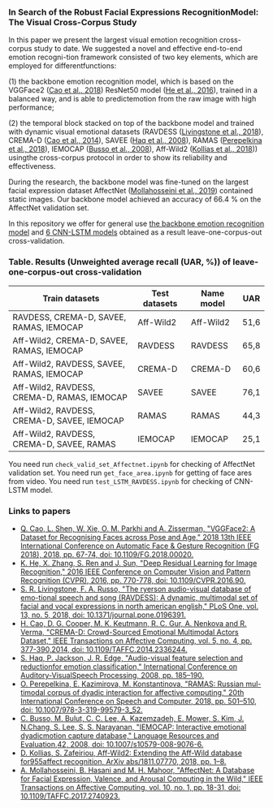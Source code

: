 ### In Search of the Robust Facial Expressions RecognitionModel: The Visual Cross-Corpus Study

In this paper we present the largest visual emotion recognition cross-corpus study to date.  We suggested a novel and effective end-to-end emotion recogni-tion framework consisted of two key elements, which are employed for differentfunctions:

(1) the backbone emotion recognition model, which is based on the VGGFace2 ([Cao et al., 2018](https://ieeexplore.ieee.org/document/8373813)) ResNet50 model ([He et al., 2016](https://ieeexplore.ieee.org/document/7780459)), trained in a balanced way, and is able to predictemotion from the raw image with high performance; 

(2) the temporal block stacked on top of the backbone model and trained with dynamic visual emotional datasets (RAVDESS ([Livingstone et al., 2018](https://journals.plos.org/plosone/article?id=10.1371/journal.pone.0196391)), CREMA-D ([Cao et al., 2014](https://ieeexplore.ieee.org/document/6849440)), SAVEE ([Haq et al., 2008](http://personal.ee.surrey.ac.uk/Personal/P.Jackson/pub/avsp08/HaqJacksonEdge_AVSP08.pdf)), RAMAS ([Perepelkina et al., 2018](https://doi.org/10.1007/978-3-319-99579-3_52)), IEMOCAP ([Busso et al., 2008](https://doi.org/10.1007/s10579-008-9076-6)), Aff-Wild2 ([Kollias et al., 2018](https://arxiv.org/abs/1811.07770))) usingthe cross-corpus protocol in order to show its reliability and effectiveness.

During the research, the backbone model was fine-tuned on the largest facial expression dataset AffectNet ([Mollahosseini et al., 2019](https://ieeexplore.ieee.org/document/8013713)) contained static images.  Our backbone model achieved an accuracy of 66.4 % on the AffectNet validation set.

In this repository we offer for general use [the backbone emotion recognition model](https://drive.google.com/drive/u/0/folders/1_AvhddwG9_-WuArYleWmE2AjTH5MbCkR) and [6 CNN-LSTM models](https://drive.google.com/drive/u/0/folders/1CSpYFAq1V_G4Lk5WCnEmU7mzdAoJMf0C) obtained as a result leave-one-corpus-out cross-validation.

### Table. Results (Unweighted average recall (UAR, %)) of leave-one-corpus-out cross-validation

| Train datasets | Test datasets | Name model |UAR |
| - | ---- | ---- | ---- |
| RAVDESS, CREMA-D, SAVEE, RAMAS, IEMOCAP| Aff-Wild2 | Aff-Wild2 | 51,6 |
| Aff-Wild2, CREMA-D, SAVEE, RAMAS, IEMOCAP| RAVDESS | RAVDESS | 65,8 |
| Aff-Wild2, RAVDESS, SAVEE, RAMAS, IEMOCAP| CREMA-D | CREMA-D | 60,6 |
| Aff-Wild2, RAVDESS, CREMA-D, RAMAS, IEMOCAP| SAVEE | SAVEE | 76,1 |
| Aff-Wild2, RAVDESS, CREMA-D, SAVEE, IEMOCAP| RAMAS | RAMAS | 44,3|
| Aff-Wild2, RAVDESS, CREMA-D, SAVEE, RAMAS| IEMOCAP | IEMOCAP | 25,1|

You need run ``check_valid_set_Affectnet.ipynb`` for checking of AffectNet validation set.
You need run ``get_face_area.ipynb`` for getting of face ares from video.
You need run ``test_LSTM_RAVDESS.ipynb`` for checking of CNN-LSTM model.

### Links to papers

- [Q. Cao, L. Shen, W. Xie, O. M. Parkhi and A. Zisserman, "VGGFace2: A Dataset for Recognising Faces across Pose and Age," 2018 13th IEEE International Conference on Automatic Face & Gesture Recognition (FG 2018), 2018, pp. 67-74, doi: 10.1109/FG.2018.00020.](https://ieeexplore.ieee.org/document/8373813)
- [K. He, X. Zhang, S. Ren and J. Sun, "Deep Residual Learning for Image Recognition," 2016 IEEE Conference on Computer Vision and Pattern Recognition (CVPR), 2016, pp. 770-778, doi: 10.1109/CVPR.2016.90.](https://ieeexplore.ieee.org/document/7780459)
- [S. R. Livingstone, F. A. Russo, "The ryerson audio-visual database of emo-tional  speech  and  song  (RAVDESS):  A  dynamic,  multimodal  set  of  facial  and  vocal  expressions  in  north  american  english,"  PLoS  One, vol. 13, no. 5, 2018, doi: 10.1371/journal.pone.0196391.](https://journals.plos.org/plosone/article?id=10.1371/journal.pone.0196391)
- [H. Cao, D. G. Cooper, M. K. Keutmann, R. C. Gur, A. Nenkova and R. Verma, "CREMA-D: Crowd-Sourced Emotional Multimodal Actors Dataset," IEEE Transactions on Affective Computing, vol. 5, no. 4, pp. 377-390,2014, doi: 10.1109/TAFFC.2014.2336244.](https://ieeexplore.ieee.org/document/6849440)
- [S. Haq, P. Jackson, J. R. Edge, "Audio-visual feature selection and reductionfor emotion classification," International Conference on Auditory-VisualSpeech Processing, 2008, pp. 185–190.](http://personal.ee.surrey.ac.uk/Personal/P.Jackson/pub/avsp08/HaqJacksonEdge_AVSP08.pdf)
- [O. Perepelkina, E. Kazimirova, M. Konstantinova, "RAMAS: Russian mul-timodal  corpus  of  dyadic  interaction  for  affective  computing," 20th International  Conference  on  Speech  and  Computer,  2018,  pp.  501–510, doi: 10.1007/978-3-319-99579-3_52.](https://doi.org/10.1007/978-3-319-99579-3_52)
- [C. Busso, M. Bulut, C. C. Lee, A. Kazemzadeh, E. Mower, S. Kim, J. N.Chang, S. Lee, S. S. Narayanan, "IEMOCAP: Interactive emotional dyadicmotion  capture  database,"  Language  Resources  and  Evaluation,42, 2008, doi: 10.1007/s10579-008-9076-6.](https://doi.org/10.1007/s10579-008-9076-6)
- [D. Kollias,  S. Zafeiriou,  Aff-Wild2:  Extending the Aff-Wild database for955affect recognition, ArXiv abs/1811.07770, 2018, pp. 1–8.](https://arxiv.org/abs/1811.07770)
- [A. Mollahosseini, B. Hasani and M. H. Mahoor, "AffectNet: A Database for Facial Expression, Valence, and Arousal Computing in the Wild," IEEE Transactions on Affective Computing, vol. 10, no. 1, pp. 18-31, doi: 10.1109/TAFFC.2017.2740923.](https://ieeexplore.ieee.org/document/8013713)
